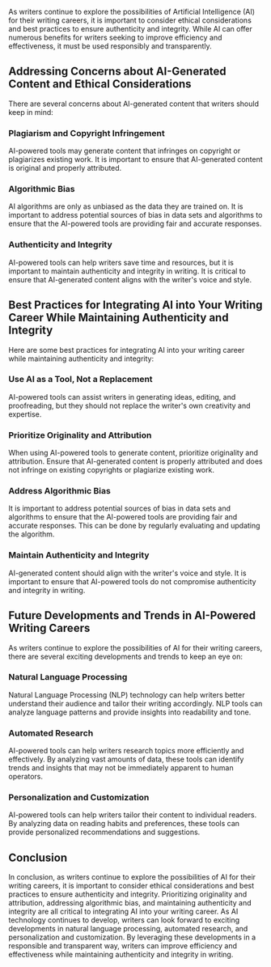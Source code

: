 

As writers continue to explore the possibilities of Artificial Intelligence (AI) for their writing careers, it is important to consider ethical considerations and best practices to ensure authenticity and integrity. While AI can offer numerous benefits for writers seeking to improve efficiency and effectiveness, it must be used responsibly and transparently.

Addressing Concerns about AI-Generated Content and Ethical Considerations
-------------------------------------------------------------------------

There are several concerns about AI-generated content that writers should keep in mind:

### Plagiarism and Copyright Infringement

AI-powered tools may generate content that infringes on copyright or plagiarizes existing work. It is important to ensure that AI-generated content is original and properly attributed.

### Algorithmic Bias

AI algorithms are only as unbiased as the data they are trained on. It is important to address potential sources of bias in data sets and algorithms to ensure that the AI-powered tools are providing fair and accurate responses.

### Authenticity and Integrity

AI-powered tools can help writers save time and resources, but it is important to maintain authenticity and integrity in writing. It is critical to ensure that AI-generated content aligns with the writer's voice and style.

Best Practices for Integrating AI into Your Writing Career While Maintaining Authenticity and Integrity
-------------------------------------------------------------------------------------------------------

Here are some best practices for integrating AI into your writing career while maintaining authenticity and integrity:

### Use AI as a Tool, Not a Replacement

AI-powered tools can assist writers in generating ideas, editing, and proofreading, but they should not replace the writer's own creativity and expertise.

### Prioritize Originality and Attribution

When using AI-powered tools to generate content, prioritize originality and attribution. Ensure that AI-generated content is properly attributed and does not infringe on existing copyrights or plagiarize existing work.

### Address Algorithmic Bias

It is important to address potential sources of bias in data sets and algorithms to ensure that the AI-powered tools are providing fair and accurate responses. This can be done by regularly evaluating and updating the algorithm.

### Maintain Authenticity and Integrity

AI-generated content should align with the writer's voice and style. It is important to ensure that AI-powered tools do not compromise authenticity and integrity in writing.

Future Developments and Trends in AI-Powered Writing Careers
------------------------------------------------------------

As writers continue to explore the possibilities of AI for their writing careers, there are several exciting developments and trends to keep an eye on:

### Natural Language Processing

Natural Language Processing (NLP) technology can help writers better understand their audience and tailor their writing accordingly. NLP tools can analyze language patterns and provide insights into readability and tone.

### Automated Research

AI-powered tools can help writers research topics more efficiently and effectively. By analyzing vast amounts of data, these tools can identify trends and insights that may not be immediately apparent to human operators.

### Personalization and Customization

AI-powered tools can help writers tailor their content to individual readers. By analyzing data on reading habits and preferences, these tools can provide personalized recommendations and suggestions.

Conclusion
----------

In conclusion, as writers continue to explore the possibilities of AI for their writing careers, it is important to consider ethical considerations and best practices to ensure authenticity and integrity. Prioritizing originality and attribution, addressing algorithmic bias, and maintaining authenticity and integrity are all critical to integrating AI into your writing career. As AI technology continues to develop, writers can look forward to exciting developments in natural language processing, automated research, and personalization and customization. By leveraging these developments in a responsible and transparent way, writers can improve efficiency and effectiveness while maintaining authenticity and integrity in writing.
